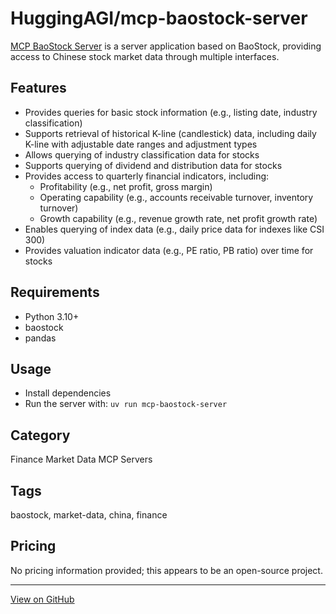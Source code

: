 # HuggingAGI/mcp-baostock-server

[MCP BaoStock Server](https://github.com/HuggingAGI/mcp-baostock-server) is a server application based on BaoStock, providing access to Chinese stock market data through multiple interfaces.

## Features
- Provides queries for basic stock information (e.g., listing date, industry classification)
- Supports retrieval of historical K-line (candlestick) data, including daily K-line with adjustable date ranges and adjustment types
- Allows querying of industry classification data for stocks
- Supports querying of dividend and distribution data for stocks
- Provides access to quarterly financial indicators, including:
  - Profitability (e.g., net profit, gross margin)
  - Operating capability (e.g., accounts receivable turnover, inventory turnover)
  - Growth capability (e.g., revenue growth rate, net profit growth rate)
- Enables querying of index data (e.g., daily price data for indexes like CSI 300)
- Provides valuation indicator data (e.g., PE ratio, PB ratio) over time for stocks

## Requirements
- Python 3.10+
- baostock
- pandas

## Usage
- Install dependencies
- Run the server with: `uv run mcp-baostock-server`

## Category
Finance Market Data MCP Servers

## Tags
baostock, market-data, china, finance

## Pricing
No pricing information provided; this appears to be an open-source project.

---
[View on GitHub](https://github.com/HuggingAGI/mcp-baostock-server)
